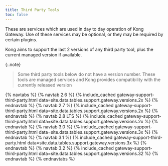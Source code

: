 ```yaml
---
title: Third Party Tools
toc: false
---
```


These are services which are used in day to day operation of Kong Gateway. Use of these services may be optional, or they may be required by certain plugins.

Kong aims to support the last 2 versions of any third party tool, plus the current managed version if available.

{:.note}
> Some third party tools below do not have a version number. These tools are managed services and Kong provides compatibility with the currently released version

{% navtabs %}
  {% navtab 2.6 %}
    {% include_cached gateway-support-third-party.html data=site.data.tables.support.gateway.versions.2x %}
  {% endnavtab %}
   {% navtab 2.7 %}
    {% include_cached gateway-support-third-party.html data=site.data.tables.support.gateway.versions.2x %}
  {% endnavtab %}
   {% navtab 2.8 LTS %}
    {% include_cached gateway-support-third-party.html data=site.data.tables.support.gateway.versions.2x %}
  {% endnavtab %}
  {% navtab 3.0 %}
    {% include_cached gateway-support-third-party.html data=site.data.tables.support.gateway.versions.3x %}
  {% endnavtab %}
  {% navtab 3.1 %}
    {% include_cached gateway-support-third-party.html data=site.data.tables.support.gateway.versions.3x %}
  {% endnavtab %}
  {% navtab 3.2 %}
    {% include_cached gateway-support-third-party.html data=site.data.tables.support.gateway.versions.32 %}
  {% endnavtab %}
{% endnavtabs %}